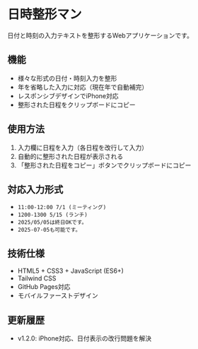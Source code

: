 # 日時整形マン

日付と時刻の入力テキストを整形するWebアプリケーションです。

## 機能

- 様々な形式の日付・時刻入力を整形
- 年を省略した入力に対応（現在年で自動補完）
- レスポンシブデザインでiPhone対応
- 整形された日程をクリップボードにコピー

## 使用方法

1. 入力欄に日程を入力（各日程を改行して入力）
2. 自動的に整形された日程が表示される
3. 「整形された日程をコピー」ボタンでクリップボードにコピー

## 対応入力形式

- `11:00-12:00 7/1 (ミーティング)`
- `1200-1300 5/15 (ランチ)`
- `2025/05/05は終日OKです。`
- `2025-07-05も可能です。`

## 技術仕様

- HTML5 + CSS3 + JavaScript (ES6+)
- Tailwind CSS
- GitHub Pages対応
- モバイルファーストデザイン

## 更新履歴

- v1.2.0: iPhone対応、日付表示の改行問題を解決 